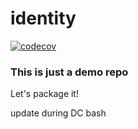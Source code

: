 # identity
[![codecov](https://codecov.io/gh/jfmull/identity/graph/badge.svg?token=F0BIN1UCFG)](https://codecov.io/gh/jfmull/identity)

### This is just a demo repo
Let's package it!

update during DC bash
